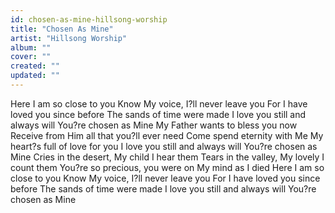 ```yaml
---
id: chosen-as-mine-hillsong-worship
title: "Chosen As Mine"
artist: "Hillsong Worship"
album: ""
cover: ""
created: ""
updated: ""
---
```


Here I am so close to you
Know My voice, I?ll never leave you
For I have loved you since before
The sands of time were made
I love you still and always will
You?re chosen as Mine
My Father wants to bless you now
Receive from Him all that you?ll ever need
Come spend eternity with Me
My heart?s full of love for you
I love you still and always will
You?re chosen as Mine
Cries in the desert, My child I hear them
Tears in the valley, My lovely I count them
You?re so precious, you were on My mind as I died
Here I am so close to you
Know My voice, I?ll never leave you
For I have loved you since before
The sands of time were made
I love you still and always will
You?re chosen as Mine